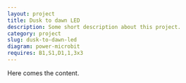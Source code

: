 ```yaml
---
layout: project
title: Dusk to dawn LED
description: Some short description about this project.
category: project
slug: dusk-to-dawn-led
diagram: power-microbit
requires: B1,S1,D1,1,3x3
---
```


Here comes the content.